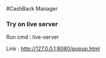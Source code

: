 #CashBack Manager

### Try on live server

Run cmd : live-server

Link : http://127.0.0.1:8080/popup.html